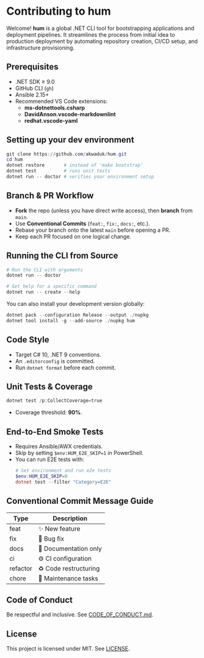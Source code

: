 # Contributing to hum

Welcome! **hum** is a global .NET CLI tool for bootstrapping applications and deployment pipelines. It streamlines the process from initial idea to production deployment by automating repository creation, CI/CD setup, and infrastructure provisioning.

## Prerequisites

- .NET SDK ≥ 9.0  
- GitHub CLI (`gh`)  
- Ansible 2.15+  
- Recommended VS Code extensions:  
  - **ms-dotnettools.csharp**  
  - **DavidAnson.vscode-markdownlint**  
  - **redhat.vscode-yaml**  

## Setting up your dev environment

```powershell
git clone https://github.com/akwaduk/hum.git
cd hum
dotnet restore       # instead of 'make bootstrap'
dotnet test          # runs unit tests
dotnet run -- doctor # verifies your environment setup
```

## Branch & PR Workflow

- **Fork** the repo (unless you have direct write access), then **branch** from `main`.  
- Use **Conventional Commits** (`feat:`, `fix:`, `docs:`, etc.).  
- Rebase your branch onto the latest `main` before opening a PR.  
- Keep each PR focused on one logical change.

## Running the CLI from Source

```powershell
# Run the CLI with arguments
dotnet run -- doctor

# Get help for a specific command
dotnet run -- create --help
```

You can also install your development version globally:

```powershell
dotnet pack --configuration Release --output ./nupkg
dotnet tool install -g --add-source ./nupkg hum
```

## Code Style

- Target C# 10, .NET 9 conventions.  
- An `.editorconfig` is committed.  
- Run `dotnet format` before each commit.

## Unit Tests & Coverage

```powershell
dotnet test /p:CollectCoverage=true
```
- Coverage threshold: **90%**.

## End-to-End Smoke Tests

- Requires Ansible/AWX credentials.  
- Skip by setting `$env:HUM_E2E_SKIP=1` in PowerShell.
- You can run E2E tests with:
  ```powershell
  # Set environment and run e2e tests
  $env:HUM_E2E_SKIP=0
  dotnet test --filter "Category=E2E"
  ```

## Conventional Commit Message Guide

| Type      | Description               |
|-----------|---------------------------|
| feat      | ✨ New feature             |
| fix       | 🐛 Bug fix                |
| docs      | 📝 Documentation only     |
| ci        | ⚙️ CI configuration       |
| refactor  | ♻️ Code restructuring     |
| chore     | 🔧 Maintenance tasks      |

## Code of Conduct

Be respectful and inclusive. See [CODE_OF_CONDUCT.md](docs/CODE_OF_CONDUCT.md).

## License

This project is licensed under MIT. See [LICENSE](LICENSE).

